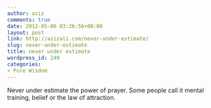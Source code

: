 ```yaml
---
author: aziz
comments: true
date: 2012-05-06 03:26:56+00:00
layout: post
link: http://azizali.com/never-under-estimate/
slug: never-under-estimate
title: never under estimate
wordpress_id: 249
categories:
- Pure Wisdom
---
```


Never under estimate the power of prayer.
Some people call it mental training, belief or the law of attraction.
